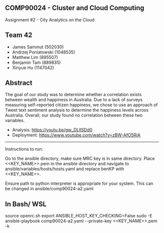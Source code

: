 ## COMP90024 - Cluster and Cloud Computing ##
Assignment #2 - City Analytics on the Cloud

## Team 42 ##
- James Sammut (502030)
- Andrzej Poniatowski (1048535)
- Matthew Lim (895507)
- Benjamin Tam (889835)
- Xinyue Hu (1147042)

## Abstract ##
The goal of our study was to determine whether a correlation exists between wealth and happiness in Australia. Due to a lack of surveys measuring self-reported citizen happiness, we chose to use an approach of Tweet text sentiment analysis to determine the happiness levels across Australia. Overall, our study found no correlation between these two variables.

- Analysis: https://youtu.be/gw_DLllSDd0 
- Deployment: https://www.youtube.com/watch?v=zBW-AfO5RiA

------------------------------------------------------------------------------------
Instructions to run:

Go to the ansible directory, make sure MRC key is in same directory.
Place <<KEY_NAME>>.pem in the ansible directory and navigate to ansible/variables/hosts/hosts.yaml and replace benKP with <<KEY_NAME>>.

Ensure path to python interpreter is appropriate for your system. This can be changed in ansible/comp90024-a2.yaml

## In Bash/ WSL ##
source openrc.sh
export ANSIBLE_HOST_KEY_CHECKING=False
sudo -E ansible-playbook comp90024-a2.yaml --private-key <<KEY_NAME>>.pem -k
